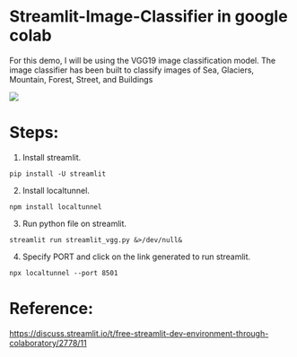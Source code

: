 # Streamlit-Image-Classifier in google colab

For this demo, I will be using the VGG19 image classification model. The image classifier has been built to classify images of Sea, Glaciers, Mountain, Forest, Street, and Buildings

![](https://github.com/poojatambe/Streamlit-Image-Classifier/blob/main/streamlit.gif)

# Steps:

1. Install streamlit.
```
pip install -U streamlit
```

2. Install localtunnel.
```
npm install localtunnel
```

3. Run python file on streamlit.
```
streamlit run streamlit_vgg.py &>/dev/null&
```

4. Specify PORT and click on the link generated to run streamlit.
```
npx localtunnel --port 8501
```

# Reference:
https://discuss.streamlit.io/t/free-streamlit-dev-environment-through-colaboratory/2778/11
